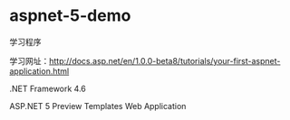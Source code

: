 # aspnet-5-demo
学习程序

学习网址：http://docs.asp.net/en/1.0.0-beta8/tutorials/your-first-aspnet-application.html

.NET Framework 4.6

ASP.NET 5 Preview Templates Web Application
